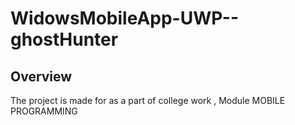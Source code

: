 # WidowsMobileApp-UWP--ghostHunter

## Overview 
 The project is made for as a part of college work , Module   MOBILE PROGRAMMING




